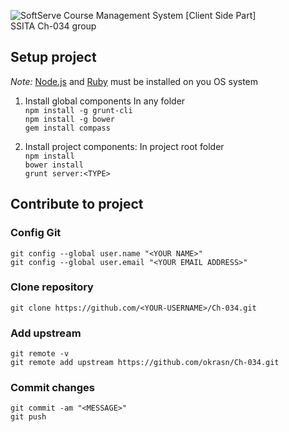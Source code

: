 ![SoftServe Course Management System](https://raw.githubusercontent.com/okrasn/Ch-034/master/app/img/github_header.png)
[Client Side Part]  
SSITA Ch-034 group

## Setup project
*Note:* [Node.js](https://nodejs.org/en/) and [Ruby](http://rubyinstaller.org/downloads/) must be installed on you OS system


1. Install global components
In any folder  
`npm install -g grunt-cli`  
`npm install -g bower`  
`gem install compass`  

2. Install project components:
In project root folder  
`npm install`  
`bower install`  
`grunt server:<TYPE>`

## Contribute to project

### Config Git
`git config --global user.name "<YOUR NAME>"`  
`git config --global user.email "<YOUR EMAIL ADDRESS>"`

### Clone repository
`git clone https://github.com/<YOUR-USERNAME>/Ch-034.git`

### Add upstream
`git remote -v`  
`git remote add upstream https://github.com/okrasn/Ch-034.git`


### Commit changes
`git commit -am "<MESSAGE>"`  
`git push`
